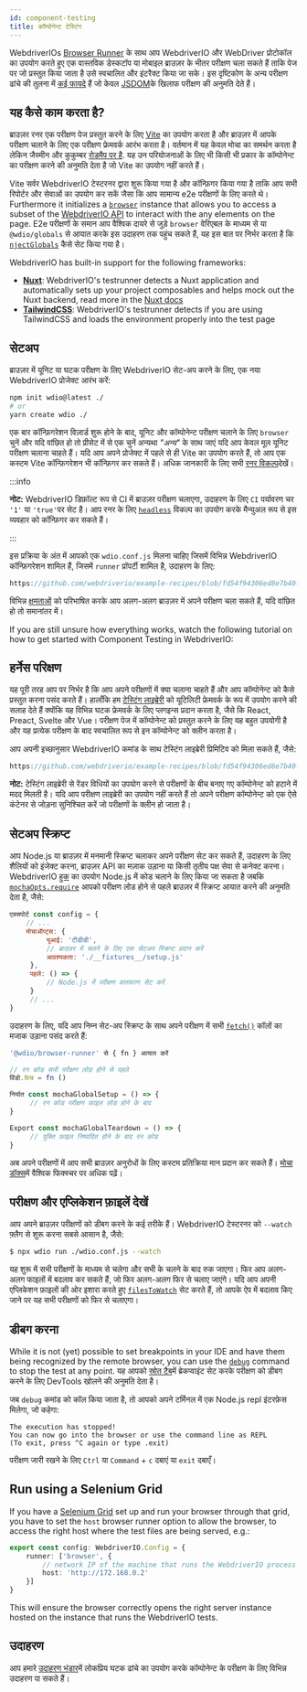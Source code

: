 ```yaml
---
id: component-testing
title: कॉम्पोनेन्ट टेस्टिंग
---
```


WebdriverIOs [Browser Runner](/docs/runner#browser-runner) के साथ आप WebdriverIO और WebDriver प्रोटोकॉल का उपयोग करते हुए एक वास्तविक डेस्कटॉप या मोबाइल ब्राउज़र के भीतर परीक्षण चला सकते हैं ताकि पेज पर जो प्रस्तुत किया जाता है उसे स्वचालित और इंटरैक्ट किया जा सके। इस दृष्टिकोण के अन्य परीक्षण ढांचे की तुलना में [कई फायदे](/docs/runner#browser-runner) हैं जो केवल [JSDOM](https://www.npmjs.com/package/jsdom)के खिलाफ परीक्षण की अनुमति देते हैं।

## यह कैसे काम करता है?

ब्राउज़र रनर एक परीक्षण पेज प्रस्तुत करने के लिए [Vite](https://vitejs.dev/) का उपयोग करता है और ब्राउज़र में आपके परीक्षण चलाने के लिए एक परीक्षण फ्रेमवर्क आरंभ करता है। वर्तमान में यह केवल मोचा का समर्थन करता है लेकिन जैस्मीन और कुकुम्बर [रोडमैप पर है](https://github.com/orgs/webdriverio/projects/1). यह उन परियोजनाओं के लिए भी किसी भी प्रकार के कॉम्पोनेन्ट का परीक्षण करने की अनुमति देता है जो Vite का उपयोग नहीं करते हैं।

Vite सर्वर WebdriverIO टेस्टरनर द्वारा शुरू किया गया है और कॉन्फ़िगर किया गया है ताकि आप सभी रिपोर्टर और सेवाओं का उपयोग कर सकें जैसा कि आप सामान्य e2e परीक्षणों के लिए करते थे। Furthermore it initializes a [`browser`](/docs/api/browser) instance that allows you to access a subset of the [WebdriverIO API](/docs/api) to interact with the any elements on the page. E2e परीक्षणों के समान आप वैश्विक दायरे से जुड़े `browser` वेरिएबल के माध्यम से या `@wdio/globals` से आयात करके इस उदाहरण तक पहुंच सकते हैं, यह इस बात पर निर्भर करता है कि [`njectGlobals`](/docs/api/globals) कैसे सेट किया गया है।

WebdriverIO has built-in support for the following frameworks:

- [__Nuxt__](https://nuxt.com/): WebdriverIO's testrunner detects a Nuxt application and automatically sets up your project composables and helps mock out the Nuxt backend, read more in the [Nuxt docs](/docs/component-testing/vue#testing-vue-components-in-nuxt)
- [__TailwindCSS__](https://tailwindcss.com/): WebdriverIO's testrunner detects if you are using TailwindCSS and loads the environment properly into the test page

## सेटअप

ब्राउज़र में यूनिट या घटक परीक्षण के लिए WebdriverIO सेट-अप करने के लिए, एक नया WebdriverIO प्रोजेक्ट आरंभ करें:

```bash
npm init wdio@latest ./
# or
yarn create wdio ./
```

एक बार कॉन्फ़िगरेशन विज़ार्ड शुरू होने के बाद, यूनिट और कॉम्पोनेन्ट परीक्षण चलाने के लिए `browser` चुनें और यदि वांछित हो तो प्रीसेट में से एक चुनें अन्यथा _"अन्य"_ के साथ जाएं यदि आप केवल मूल यूनिट परीक्षण चलाना चाहते हैं। यदि आप अपने प्रोजेक्ट में पहले से ही Vite का उपयोग करते हैं, तो आप एक कस्टम Vite कॉन्फ़िगरेशन भी कॉन्फ़िगर कर सकते हैं। अधिक जानकारी के लिए सभी [रनर विकल्प](/docs/runner#runner-options)देखें।

:::info

__नोट:__ WebdriverIO डिफ़ॉल्ट रूप से CI में ब्राउज़र परीक्षण चलाएगा, उदाहरण के लिए `CI` पर्यावरण चर `'1'` या `'true'`पर सेट है। आप रनर के लिए [`headless`](/docs/runner#headless) विकल्प का उपयोग करके मैन्युअल रूप से इस व्यवहार को कॉन्फ़िगर कर सकते हैं।

:::

इस प्रक्रिया के अंत में आपको एक `wdio.conf.js` मिलना चाहिए जिसमें विभिन्न WebdriverIO कॉन्फ़िगरेशन शामिल हैं, जिसमें `runner` प्रॉपर्टी शामिल है, उदाहरण के लिए:

```ts reference useHTTPS runmeRepository="git@github.com:webdriverio/example-recipes.git" runmeFileToOpen="component-testing%2FREADME.md"
https://github.com/webdriverio/example-recipes/blob/fd54f94306ed8e7b40f967739164dfe4d6d76b41/wdio.comp.conf.js
```

विभिन्न [क्षमताओं](/docs/configuration#capabilities) को परिभाषित करके आप अलग-अलग ब्राउज़र में अपने परीक्षण चला सकते हैं, यदि वांछित हो तो समानांतर में।

If you are still unsure how everything works, watch the following tutorial on how to get started with Component Testing in WebdriverIO:

<LiteYouTubeEmbed id="5vp_3tGtnMc" title="Getting Started with Component Testing in WebdriverIO" />

## हर्नेस परिक्षण

यह पूरी तरह आप पर निर्भर है कि आप अपने परीक्षणों में क्या चलाना चाहते हैं और आप कॉम्पोनेन्ट को कैसे प्रस्तुत करना पसंद करते हैं। हालाँकि हम [टेस्टिंग लाइब्रेरी](https://testing-library.com/) को यूटिलिटी फ्रेमवर्क के रूप में उपयोग करने की सलाह देते हैं क्योंकि यह विभिन्न घटक फ्रेमवर्क के लिए प्लगइन्स प्रदान करता है, जैसे कि React, Preact, Svelte और Vue। परीक्षण पेज में कॉम्पोनेन्ट को प्रस्तुत करने के लिए यह बहुत उपयोगी है और यह प्रत्येक परीक्षण के बाद स्वचालित रूप से इन कॉम्पोनेन्ट को क्लीन करता है।

आप अपनी इच्छानुसार WebdriverIO कमांड के साथ टेस्टिंग लाइब्रेरी प्रिमिटिव को मिला सकते हैं, जैसे:

```js reference useHTTPS
https://github.com/webdriverio/example-recipes/blob/fd54f94306ed8e7b40f967739164dfe4d6d76b41/component-testing/svelte-example.js
```

__नोट:__ टेस्टिंग लाइब्रेरी से रेंडर विधियों का उपयोग करने से परीक्षणों के बीच बनाए गए कॉम्पोनेन्ट को हटाने में मदद मिलती है। यदि आप परीक्षण लाइब्रेरी का उपयोग नहीं करते हैं तो अपने परीक्षण कॉम्पोनेन्ट को एक ऐसे कंटेनर से जोड़ना सुनिश्चित करें जो परीक्षणों के क्लीन हो जाता है।

## सेटअप स्क्रिप्ट

आप Node.js या ब्राउज़र में मनमानी स्क्रिप्ट चलाकर अपने परीक्षण सेट कर सकते हैं, उदाहरण के लिए शैलियों को इंजेक्ट करना, ब्राउज़र API का मज़ाक उड़ाना या किसी तृतीय पक्ष सेवा से कनेक्ट करना। WebdriverIO [हुक](/docs/configuration#hooks) का उपयोग Node.js में कोड चलाने के लिए किया जा सकता है जबकि [`mochaOpts.require`](/docs/frameworks#require) आपको परीक्षण लोड होने से पहले ब्राउज़र में स्क्रिप्ट आयात करने की अनुमति देता है, जैसे:

```js wdio.conf.js
एक्सपोर्ट const config = {
    // ...
    मोचाऑप्ट्स: {
         यूआई: 'टीडीडी',
         // ब्राउज़र में चलने के लिए एक सेटअप स्क्रिप्ट प्रदान करें
         आवश्यकता: './__fixtures__/setup.js'
     },
     पहले: () => {
         // Node.js में परीक्षण वातावरण सेट करें
     }
     // ...
}
```

उदाहरण के लिए, यदि आप निम्न सेट-अप स्क्रिप्ट के साथ अपने परीक्षण में सभी [`fetch()`](https://developer.mozilla.org/en-US/docs/Web/API/fetch) कॉलों का मजाक उड़ाना पसंद करते हैं:

```js ./fixtures/setup.js
'@wdio/browser-runner' से { fn } आयात करें

// रन कोड सभी परीक्षण लोड होने से पहले
विंडो.फ़ेच = fn ()

निर्यात const mochaGlobalSetup = () => {
     // रन कोड परीक्षण फ़ाइल लोड होने के बाद
}

Export const mochaGlobalTeardown = () => {
     // युक्ति फ़ाइल निष्पादित होने के बाद रन कोड
}

```

अब अपने परीक्षणों में आप सभी ब्राउज़र अनुरोधों के लिए कस्टम प्रतिक्रिया मान प्रदान कर सकते हैं। [मोचा डॉक्स](https://mochajs.org/#global-fixtures)में वैश्विक फिक्स्चर पर अधिक पढ़ें।

## परीक्षण और एप्लिकेशन फ़ाइलें देखें

आप अपने ब्राउज़र परीक्षणों को डीबग करने के कई तरीके हैं। WebdriverIO टेस्टरनर को `--watch` फ़्लैग से शुरू करना सबसे आसान है, जैसे:

```sh
$ npx wdio run ./wdio.conf.js --watch
```

यह शुरू में सभी परीक्षणों के माध्यम से चलेगा और सभी के चलने के बाद रुक जाएगा। फिर आप अलग-अलग फाइलों में बदलाव कर सकते हैं, जो फिर अलग-अलग फिर से चलाए जाएंगे। यदि आप अपनी एप्लिकेशन फ़ाइलों की ओर इशारा करते हुए [`filesToWatch`](/docs/configuration#filestowatch) सेट करते हैं, तो आपके ऐप में बदलाव किए जाने पर यह सभी परीक्षणों को फिर से चलाएगा।

## डीबग करना

While it is not (yet) possible to set breakpoints in your IDE and have them being recognized by the remote browser, you can use the [`debug`](/docs/api/browser/debug) command to stop the test at any point. यह आपको [स्रोत टैब](https://buddy.works/tutorials/debugging-javascript-efficiently-with-chrome-devtools)में ब्रेकप्वाइंट सेट करके परीक्षण को डीबग करने के लिए DevTools खोलने की अनुमति देता है।

जब `debug` कमांड को कॉल किया जाता है, तो आपको अपने टर्मिनल में एक Node.js repl इंटरफ़ेस मिलेगा, जो कहेगा:

```
The execution has stopped!
You can now go into the browser or use the command line as REPL
(To exit, press ^C again or type .exit)
```

परीक्षण जारी रखने के लिए `Ctrl` या `Command` + `c` दबाएं या `exit` दबाएँ।

## Run using a Selenium Grid

If you have a [Selenium Grid](https://www.selenium.dev/documentation/grid/) set up and run your browser through that grid, you have to set the `host` browser runner option to allow the browser, to access the right host where the test files are being served, e.g.:

```ts title=wdio.conf.ts
export const config: WebdriverIO.Config = {
    runner: ['browser', {
        // network IP of the machine that runs the WebdriverIO process
        host: 'http://172.168.0.2'
    }]
}
```

This will ensure the browser correctly opens the right server instance hosted on the instance that runs the WebdriverIO tests.

## उदाहरण

आप हमारे [उदाहरण भंडार](https://github.com/webdriverio/component-testing-examples)में लोकप्रिय घटक ढांचे का उपयोग करके कॉम्पोनेन्ट के परीक्षण के लिए विभिन्न उदाहरण पा सकते हैं।

